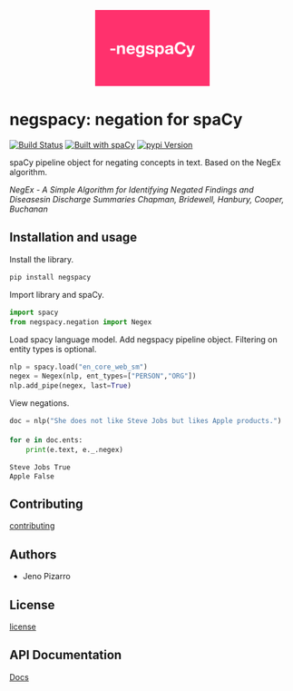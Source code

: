 <p align="center"><img width="40%" src="docs/icon.png" /></p>

# negspacy: negation for spaCy

[![Build Status](https://travis-ci.org/jenojp/negspacy.svg?branch=master)](https://travis-ci.org/jenojp/negspacy) [![Built with spaCy](https://img.shields.io/badge/made%20with%20❤%20and-spaCy-09a3d5.svg)](https://spacy.io) [![pypi Version](https://img.shields.io/pypi/v/negspacy.svg?style=flat-square)](https://pypi.org/project/negspacy/)

spaCy pipeline object for negating concepts in text. Based on the NegEx algorithm.

*NegEx - A Simple Algorithm for Identifying Negated Findings and Diseasesin Discharge Summaries
Chapman, Bridewell, Hanbury, Cooper, Buchanan*

## Installation and usage
Install the library.
```bash
pip install negspacy
```

Import library and spaCy.
```python
import spacy
from negspacy.negation import Negex
```

Load spacy language model. Add negspacy pipeline object. Filtering on entity types is optional.
```python
nlp = spacy.load("en_core_web_sm")
negex = Negex(nlp, ent_types=["PERSON","ORG"])
nlp.add_pipe(negex, last=True)
```

View negations.
```python
doc = nlp("She does not like Steve Jobs but likes Apple products.")

for e in doc.ents:
	print(e.text, e._.negex)
```

```console
Steve Jobs True
Apple False
```

## Contributing
[contributing](https://github.com/jenojp/negspacy/blob/master/CONTRIBUTING.md)

## Authors
* Jeno Pizarro

## License
[license](https://github.com/jenojp/negspacy/blob/master/LICENSE)

## API Documentation
[Docs](https://jenojp.github.io/negspacy/)